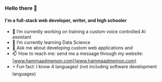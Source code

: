 ### Hello there 👋

#### I'm a full-stack web developer, writer, and high schooler


- 🔭 I’m currently working on training a custom voice controlled AI assistant
- 🌱 I’m currently learning Data Science
- 💬 Ask me about developing custom web applications and 
- 📫 How to reach me: send me a message through my website: [www.hammaadmemon.com](www.hammaadmemon.com)
- ⚡ Fun fact: I know 4 languages! (not including software development languages)

